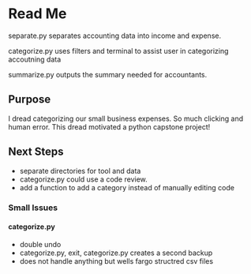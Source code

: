 # Read Me

separate.py separates accounting data into income and expense.

categorize.py uses filters and terminal to assist user in categorizing accoutning data

summarize.py outputs the summary needed for accountants.

## Purpose

I dread categorizing our small business expenses. So much clicking and human error. This dread motivated a python capstone project!

## Next Steps

- separate directories for tool and data
- categorize.py could use a code review.
- add a function to add a category instead of manually editing code

### Small Issues

#### categorize.py

- double undo
- categorize.py, exit, categorize.py creates a second backup
- does not handle anything but wells fargo structred csv files
